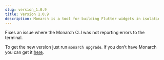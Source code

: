 ```yaml
---
slug: version_1.0.9
title: Version 1.0.9
description: Monarch is a tool for building Flutter widgets in isolation. It makes building beautiful apps a simpler and faster experience.
---
```


Fixes an issue where the Monarch CLI was not reporting errors to the terminal.

To get the new version just run `monarch upgrade`. If you don't have Monarch you can get it [here](/docs/install).
